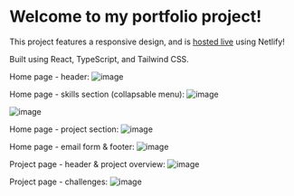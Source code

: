 # Welcome to my portfolio project! 

This project features a responsive design, and is [hosted live](https://suhassunder.com/) using Netlify!

Built using React, TypeScript, and Tailwind CSS.

Home page - header:
![image](https://github.com/suhas-sunder/react-portfolio-proj/assets/77464593/919bbae2-2074-41a7-ba6f-885349caab54)

Home page - skills section (collapsable menu):
![image](https://github.com/suhas-sunder/react-portfolio-proj/assets/77464593/c58cb169-f714-4512-9027-3a6596ed43cd)

![image](https://github.com/suhas-sunder/react-portfolio-proj/assets/77464593/c9666918-552b-4195-a306-2b4a0bcddafa)

Home page - project section:
![image](https://github.com/suhas-sunder/react-portfolio-proj/assets/77464593/dab769db-79f5-4ca4-87c2-11d7afbedcfb)

Home page - email form & footer:
![image](https://github.com/suhas-sunder/react-portfolio-proj/assets/77464593/56e54a10-f934-4dd8-ae4c-fbb2b125cdb8)

Project page - header & project overview:
![image](https://github.com/suhas-sunder/react-portfolio-proj/assets/77464593/bf2482f8-b053-43c9-890a-95ad10db48b1)

Project page - challenges:
![image](https://github.com/suhas-sunder/react-portfolio-proj/assets/77464593/b7b6d9b7-049e-4df2-89a4-83f7fac74561)

